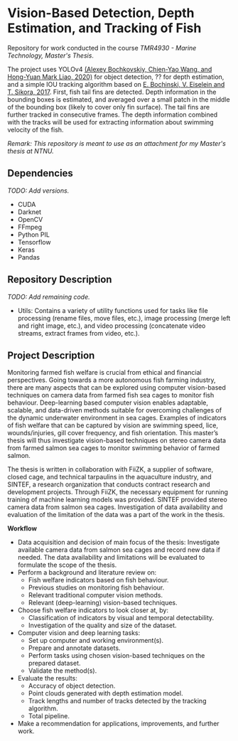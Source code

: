 # Vision-Based Detection, Depth Estimation, and Tracking of Fish
Repository for work conducted in the course _TMR4930 - Marine Technology, Master's Thesis_.

The project uses YOLOv4 [(Alexey Bochkovskiy, Chien-Yao Wang, and Hong-Yuan Mark Liao, 2020)](https://arxiv.org/abs/2004.10934) for object detection, ?? for depth estimation, and a simple IOU tracking algorithm based on [E. Bochinski, V. Eiselein and T. Sikora, 2017](https://ieeexplore.ieee.org/document/8078516). First, fish tail fins are detected. Depth information in the bounding boxes is estimated, and averaged over a small patch in the middle of the bounding box (likely to cover only fin surface). The tail fins are further tracked in consecutive frames. The depth information combined with the tracks will be used for extracting information about swimming velocity of the fish.

_Remark: This repository is meant to use as an attachment for my Master's thesis at NTNU._

## Dependencies
_TODO: Add versions._
- CUDA
- Darknet
- OpenCV
- FFmpeg
- Python PIL
- Tensorflow
- Keras
- Pandas

## Repository Description
_TODO: Add remaining code._
- Utils: Contains a variety of utility functions used for tasks like file processing (rename files, move files, etc.), image processing (merge left and right image, etc.), and video processing (concatenate video streams, extract frames from video, etc.).

## Project Description
Monitoring farmed fish welfare is crucial from ethical and financial perspectives. Going towards a more autonomous fish farming industry, there are many aspects that can be explored using computer vision-based techniques on camera data from farmed fish sea cages to monitor fish behaviour. Deep-learning based computer vision enables adaptable, scalable, and data-driven methods suitable for overcoming challenges of the dynamic underwater environment in sea cages. Examples of indicators of fish welfare that can be captured by vision are swimming speed, lice, wounds/injuries, gill cover frequency, and fish orientation. This master’s thesis will thus investigate vision-based techniques on stereo camera data from farmed salmon sea cages to monitor swimming behavior of farmed salmon.

The thesis is written in collaboration with FiiZK, a supplier of software, closed cage, and technical tarpaulins in the aquaculture industry, and SINTEF, a research organization that conducts contract research and development projects. Through FiiZK, the necessary equipment for running training of machine learning models was provided. SINTEF provided stereo camera data from salmon sea cages. Investigation of data availability and evaluation of the limitation of the data was a part of the work in the thesis.

__Workflow__
- Data acquisition and decision of main focus of the thesis: Investigate available camera data from salmon sea cages and record new data if needed. The data availability and limitations will be evaluated to formulate the scope of the thesis.
- Perform a background and literature review on:
  * Fish welfare indicators based on fish behaviour.
  * Previous studies on monitoring fish behaviour.
  * Relevant traditional computer vision methods.
  * Relevant (deep-learning) vision-based techniques.
- Choose fish welfare indicators to look closer at, by:
  * Classification of indicators by visual and temporal detectability.
  * Investigation of the quality and size of the dataset.
- Computer vision and deep learning tasks:
  * Set up computer and working environment(s).
  * Prepare and annotate datasets.
  * Perform tasks using chosen vision-based techniques on the prepared dataset.
  * Validate the method(s).
- Evaluate the results:
  * Accuracy of object detection.
  * Point clouds generated with depth estimation model.
  * Track lengths and number of tracks detected by the tracking algorithm.
  * Total pipeline.
- Make a recommendation for applications, improvements, and further work.
